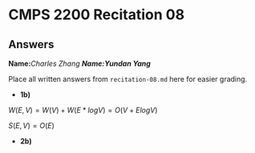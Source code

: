 # CMPS 2200 Recitation 08

## Answers

**Name:**__Charles Zhang_
**Name:**__Yundan Yang___


Place all written answers from `recitation-08.md` here for easier grading.



- **1b)**


$W(E,V) = W(V) + W(E*log V) = O(V+Elog V)$

 
$S(E,V) = O(E)$  


- **2b)**

